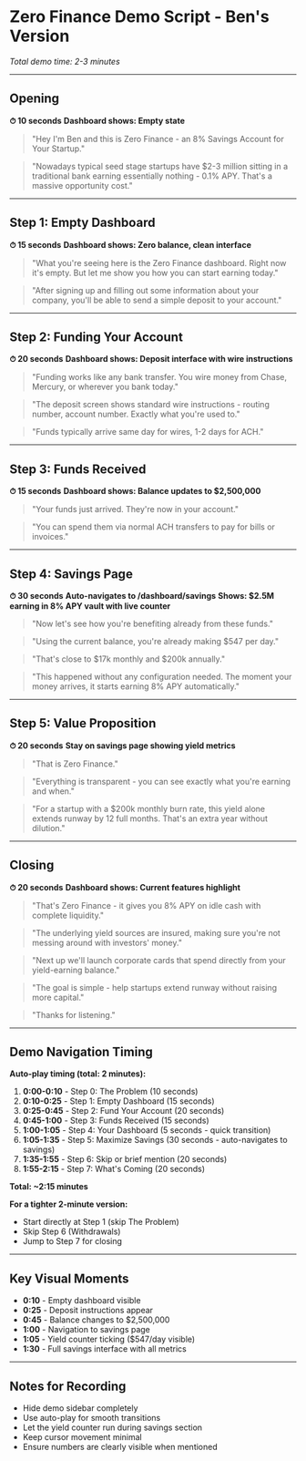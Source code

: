 # Zero Finance Demo Script - Ben's Version

_Total demo time: 2-3 minutes_

---

## Opening

**⏱ 10 seconds**
**Dashboard shows: Empty state**

> "Hey I'm Ben and this is Zero Finance - an 8% Savings Account for Your Startup."

> "Nowadays typical seed stage startups have $2-3 million sitting in a traditional bank earning essentially nothing - 0.1% APY. That's a massive opportunity cost."

---

## Step 1: Empty Dashboard

**⏱ 15 seconds**
**Dashboard shows: Zero balance, clean interface**

> "What you're seeing here is the Zero Finance dashboard. Right now it's empty. But let me show you how you can start earning today."

> "After signing up and filling out some information about your company, you'll be able to send a simple deposit to your account."

---

## Step 2: Funding Your Account

**⏱ 20 seconds**
**Dashboard shows: Deposit interface with wire instructions**

> "Funding works like any bank transfer. You wire money from Chase, Mercury, or wherever you bank today."

> "The deposit screen shows standard wire instructions - routing number, account number. Exactly what you're used to."

> "Funds typically arrive same day for wires, 1-2 days for ACH."

---

## Step 3: Funds Received

**⏱ 15 seconds**
**Dashboard shows: Balance updates to $2,500,000**

> "Your funds just arrived. They're now in your account."

> "You can spend them via normal ACH transfers to pay for bills or invoices."

---

## Step 4: Savings Page

**⏱ 30 seconds**
**Auto-navigates to /dashboard/savings**
**Shows: $2.5M earning in 8% APY vault with live counter**

> "Now let's see how you're benefiting already from these funds."

> "Using the current balance, you're already making $547 per day."

> "That's close to $17k monthly and $200k annually."

> "This happened without any configuration needed. The moment your money arrives, it starts earning 8% APY automatically."

---

## Step 5: Value Proposition

**⏱ 20 seconds**
**Stay on savings page showing yield metrics**

> "That is Zero Finance."

> "Everything is transparent - you can see exactly what you're earning and when."

> "For a startup with a $200k monthly burn rate, this yield alone extends runway by 12 full months. That's an extra year without dilution."

---

## Closing

**⏱ 20 seconds**
**Dashboard shows: Current features highlight**

> "That's Zero Finance - it gives you 8% APY on idle cash with complete liquidity."

> "The underlying yield sources are insured, making sure you're not messing around with investors' money."

> "Next up we'll launch corporate cards that spend directly from your yield-earning balance."

> "The goal is simple - help startups extend runway without raising more capital."

> "Thanks for listening."

---

## Demo Navigation Timing

**Auto-play timing (total: 2 minutes):**

1. **0:00-0:10** - Step 0: The Problem (10 seconds)
2. **0:10-0:25** - Step 1: Empty Dashboard (15 seconds)
3. **0:25-0:45** - Step 2: Fund Your Account (20 seconds)
4. **0:45-1:00** - Step 3: Funds Received (15 seconds)
5. **1:00-1:05** - Step 4: Your Dashboard (5 seconds - quick transition)
6. **1:05-1:35** - Step 5: Maximize Savings (30 seconds - auto-navigates to savings)
7. **1:35-1:55** - Step 6: Skip or brief mention (20 seconds)
8. **1:55-2:15** - Step 7: What's Coming (20 seconds)

**Total: ~2:15 minutes**

**For a tighter 2-minute version:**

- Start directly at Step 1 (skip The Problem)
- Skip Step 6 (Withdrawals)
- Jump to Step 7 for closing

---

## Key Visual Moments

- **0:10** - Empty dashboard visible
- **0:25** - Deposit instructions appear
- **0:45** - Balance changes to $2,500,000
- **1:00** - Navigation to savings page
- **1:05** - Yield counter ticking ($547/day visible)
- **1:30** - Full savings interface with all metrics

---

## Notes for Recording

- Hide demo sidebar completely
- Use auto-play for smooth transitions
- Let the yield counter run during savings section
- Keep cursor movement minimal
- Ensure numbers are clearly visible when mentioned
